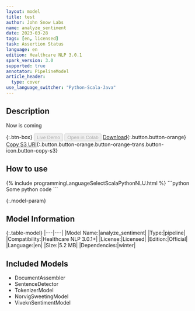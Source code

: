 ```yaml
---
layout: model
title: test
author: John Snow Labs
name: analyze_sentiment
date: 2023-03-28
tags: [en, licensed]
task: Assertion Status
language: en
edition: Healthcare NLP 3.0.1
spark_version: 3.0
supported: true
annotator: PipelineModel
article_header:
  type: cover
use_language_switcher: "Python-Scala-Java"
---
```


## Description

Now is coming

{:.btn-box}
<button class="button button-orange" disabled>Live Demo</button>
<button class="button button-orange" disabled>Open in Colab</button>
[Download](https://s3.amazonaws.com/auxdata.johnsnowlabs.com/clinical/models/analyze_sentiment_en_3.0.1_3.0_1679980956468.zip){:.button.button-orange}
[Copy S3 URI](s3://auxdata.johnsnowlabs.com/clinical/models/analyze_sentiment_en_3.0.1_3.0_1679980956468.zip){:.button.button-orange.button-orange-trans.button-icon.button-copy-s3}

## How to use



<div class="tabs-box" markdown="1">
{% include programmingLanguageSelectScalaPythonNLU.html %}
```python
Some python code
```

</div>

{:.model-param}
## Model Information

{:.table-model}
|---|---|
|Model Name:|analyze_sentiment|
|Type:|pipeline|
|Compatibility:|Healthcare NLP 3.0.1+|
|License:|Licensed|
|Edition:|Official|
|Language:|en|
|Size:|5.2 MB|
|Dependencies:|winter|

## Included Models

- DocumentAssembler
- SentenceDetector
- TokenizerModel
- NorvigSweetingModel
- ViveknSentimentModel